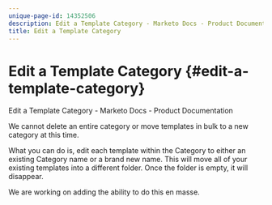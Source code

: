 ```yaml
---
unique-page-id: 14352506
description: Edit a Template Category - Marketo Docs - Product Documentation
title: Edit a Template Category
---
```


# Edit a Template Category {#edit-a-template-category}

Edit a Template Category - Marketo Docs - Product Documentation

We cannot delete an entire category or move templates in bulk to a new category at this time.  
  
What you can do is, edit each template within the Category to either an existing Category name or a brand new name. This will move all of your existing templates into a different folder. Once the folder is empty, it will disappear.  
  
We are working on adding the ability to do this en masse.
